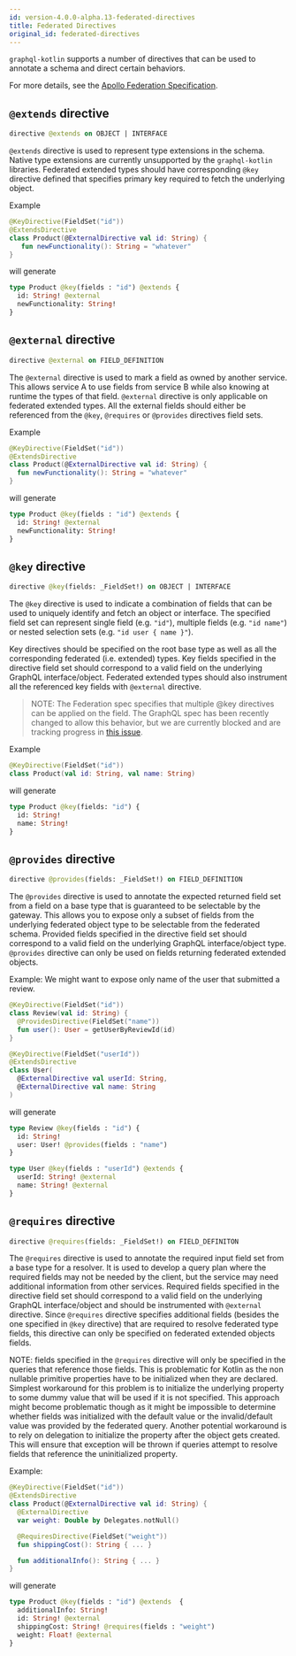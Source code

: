 ```yaml
---
id: version-4.0.0-alpha.13-federated-directives
title: Federated Directives
original_id: federated-directives
---
```

`graphql-kotlin` supports a number of directives that can be used to annotate a schema and direct certain behaviors.

For more details, see the [Apollo Federation Specification](https://www.apollographql.com/docs/apollo-server/federation/federation-spec/).

## `@extends` directive

```graphql
directive @extends on OBJECT | INTERFACE
```

`@extends` directive is used to represent type extensions in the schema. Native type extensions are currently
unsupported by the `graphql-kotlin` libraries. Federated extended types should have corresponding `@key` directive
defined that specifies primary key required to fetch the underlying object.

Example

```kotlin
@KeyDirective(FieldSet("id"))
@ExtendsDirective
class Product(@ExternalDirective val id: String) {
   fun newFunctionality(): String = "whatever"
}
```

will generate

```graphql
type Product @key(fields : "id") @extends {
  id: String! @external
  newFunctionality: String!
}
```

## `@external` directive

```graphql
directive @external on FIELD_DEFINITION
```

The `@external` directive is used to mark a field as owned by another service. This allows service A to use fields from
service B while also knowing at runtime the types of that field. `@external` directive is only applicable on federated
extended types. All the external fields should either be referenced from the `@key`, `@requires` or `@provides`
directives field sets.

Example

```kotlin
@KeyDirective(FieldSet("id"))
@ExtendsDirective
class Product(@ExternalDirective val id: String) {
  fun newFunctionality(): String = "whatever"
}
```

will generate

```graphql
type Product @key(fields : "id") @extends {
  id: String! @external
  newFunctionality: String!
}
```

## `@key` directive

```graphql
directive @key(fields: _FieldSet!) on OBJECT | INTERFACE
```

The `@key` directive is used to indicate a combination of fields that can be used to uniquely identify and fetch an
object or interface. The specified field set can represent single field (e.g. `"id"`), multiple fields (e.g. `"id name"`) or
nested selection sets (e.g. `"id user { name }"`).

Key directives should be specified on the root base type as well as all the corresponding federated (i.e. extended)
types. Key fields specified in the directive field set should correspond to a valid field on the underlying GraphQL
interface/object. Federated extended types should also instrument all the referenced key fields with `@external`
directive.

> NOTE: The Federation spec specifies that multiple @key directives can be applied on the field. The GraphQL spec has been recently changed to allow this behavior,
> but we are currently blocked and are tracking progress in [this issue](https://github.com/ExpediaGroup/graphql-kotlin/issues/590).

Example

```kotlin
@KeyDirective(FieldSet("id"))
class Product(val id: String, val name: String)
```

will generate

```graphql
type Product @key(fields: "id") {
  id: String!
  name: String!
}
```

## `@provides` directive

```graphql
directive @provides(fields: _FieldSet!) on FIELD_DEFINITION
```

The `@provides` directive is used to annotate the expected returned field set from a field on a base type that is
guaranteed to be selectable by the gateway. This allows you to expose only a subset of fields from the underlying
federated object type to be selectable from the federated schema. Provided fields specified in the directive field set
should correspond to a valid field on the underlying GraphQL interface/object type. `@provides` directive can only be
used on fields returning federated extended objects.

Example:
We might want to expose only name of the user that submitted a review.

```kotlin
@KeyDirective(FieldSet("id"))
class Review(val id: String) {
  @ProvidesDirective(FieldSet("name"))
  fun user(): User = getUserByReviewId(id)
}

@KeyDirective(FieldSet("userId"))
@ExtendsDirective
class User(
  @ExternalDirective val userId: String,
  @ExternalDirective val name: String
)
```

will generate

```graphql
type Review @key(fields : "id") {
  id: String!
  user: User! @provides(fields : "name")
}

type User @key(fields : "userId") @extends {
  userId: String! @external
  name: String! @external
}
```

## `@requires` directive

```graphql
directive @requires(fields: _FieldSet!) on FIELD_DEFINITON
```

The `@requires` directive is used to annotate the required input field set from a base type for a resolver. It is used
to develop a query plan where the required fields may not be needed by the client, but the service may need additional
information from other services. Required fields specified in the directive field set should correspond to a valid field
on the underlying GraphQL interface/object and should be instrumented with `@external` directive. Since `@requires`
directive specifies additional fields (besides the one specified in `@key` directive) that are required to resolve
federated type fields, this directive can only be specified on federated extended objects fields.

NOTE: fields specified in the `@requires` directive will only be specified in the queries that reference those fields.
This is problematic for Kotlin as the non nullable primitive properties have to be initialized when they are declared.
Simplest workaround for this problem is to initialize the underlying property to some dummy value that will be used if
it is not specified. This approach might become problematic though as it might be impossible to determine whether fields
was initialized with the default value or the invalid/default value was provided by the federated query. Another
potential workaround is to rely on delegation to initialize the property after the object gets created. This will ensure
that exception will be thrown if queries attempt to resolve fields that reference the uninitialized property.

Example:

```kotlin
@KeyDirective(FieldSet("id"))
@ExtendsDirective
class Product(@ExternalDirective val id: String) {
  @ExternalDirective
  var weight: Double by Delegates.notNull()

  @RequiresDirective(FieldSet("weight"))
  fun shippingCost(): String { ... }

  fun additionalInfo(): String { ... }
}
```

will generate

```graphql
type Product @key(fields : "id") @extends  {
  additionalInfo: String!
  id: String! @external
  shippingCost: String! @requires(fields : "weight")
  weight: Float! @external
}
```
